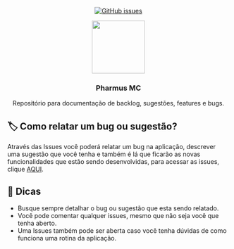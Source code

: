 <p align="center">
  <a href="https://github.com/tiagointerativa/only-issues/issues"><img alt="GitHub issues" src="https://img.shields.io/website?down_color=red&down_message=FORA%20DO%20AR&label=estado&style=for-the-badge&up_color=green&up_message=no%20ar&url=https%3A%2F%2Fmc.pharmus.com.br"></a>
 
 
</p>
<p align="center">
 
<img src="https://mc.pharmus.com.br/assets/logomarca1.png" width="120">
<h3 align="center">Pharmus MC</h3>

<p align="center">Repositório para documentação de backlog, sugestões, features e bugs.</p>
</p>

## 🏷 Como relatar um bug ou sugestão?

Através das Issues você poderá relatar um bug na aplicação, descrever uma sugestão que você tenha e também é lá que ficarão as novas funcionalidades que estão sendo desenvolvidas, para acessar as issues, clique <a href="https://github.com/tiagointerativa/only-issues/issues">AQUI</a>.

## 🌟 Dicas

 - Busque sempre detalhar o bug ou sugestão que esta sendo relatado.
 - Você pode comentar qualquer issues, mesmo que não seja você que tenha aberto.
 - Uma Issues também pode ser aberta caso você tenha dúvidas de como funciona uma rotina da aplicação.


